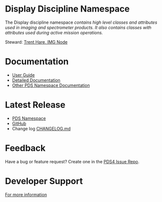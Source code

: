 # Display Discipline Namespace

The Display discipline namespace _contains high level classes and attributes used in imaging and spectrometer products. It also contains classes with attributes used during active mission operations._

Steward: [Trent Hare, IMG Node](@thareUSGS)

# Documentation

* [User Guide](docs/user-guide.md)
* [Detailed Documentation](docs)
* [Other PDS Namespace Documentation](https://pds-data-dictionaries.github.io/)

 
# Latest Release

* [PDS Namespace](https://pds.nasa.gov/datastandards/dictionaries/#disp)
* [GitHub](../../../releases/latest)
* Change log [CHANGELOG.md](CHANGELOG.md)


# Feedback

Have a bug or feature request? Create one in the [PDS4 Issue Repo](https://github.com/pds-data-dictionaries/PDS4-LDD-Issue-Repo/issues/new/choose).


# Developer Support

[For more information](src/README.md)